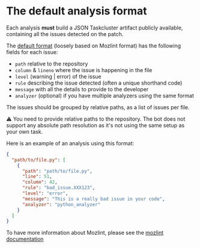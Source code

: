 # The default analysis format

Each analysis **must** build a JSON Taskcluster artifact publicly available, containing all the issues detected on the patch.

The [default format](https://github.com/mozilla/code-review/blob/master/bot/code_review_bot/tasks/lint.py#L170) (loosely based on Mozlint format) has the following fields for each issue:

* `path` relative to the repository
* `column` & `lineno` where the issue is happening in the file
* `level` (warning | error) of the issue
* `rule`  describing the issue detected (often a unique shorthand code)
* `message` with all the details to provide to the developer
* `analyzer` (optional) if you have multiple analyzers using the same format

The issues should be grouped by relative paths, as a list of issues per file.

:warning: You need to provide relative paths to the repository. The bot does not support any absolute path resolution as it's not using the same setup as your own task.

Here is an example of an analysis using this format:

```json
{
  "path/to/file.py": [
    {
      "path": "path/to/file.py",
      "line": 51,
      "column": 42,
      "rule": "bad_issue.XXX123",
      "level": "error",
      "message": "This is a really bad issue in your code",
      "analyzer": "python_analyzer"
    }
  ]
}
```

To have more information about Mozlint, please see the [mozlint documentation](https://firefox-source-docs.mozilla.org/tools/lint/index.html)
